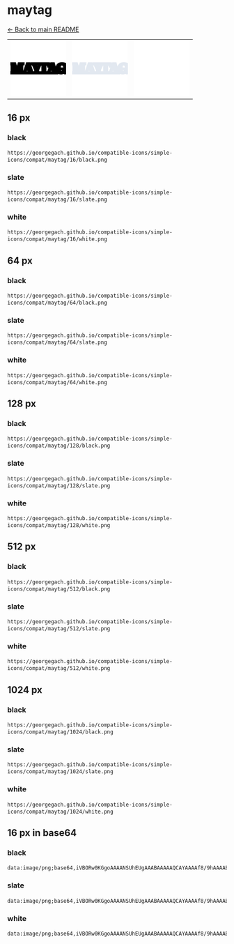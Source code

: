 # maytag

[← Back to main README](../../README.md)

<table><tr>
  <td><img src="./128/black.png" width="128" alt="maytag black icon" /></td>
  <td><img src="./128/slate.png" width="128" alt="maytag slate icon" /></td>
  <td><img src="./128/white.png" width="128" alt="maytag white icon" /></td>
</tr></table>

## 16 px

### black
```
https://georgegach.github.io/compatible-icons/simple-icons/compat/maytag/16/black.png
```

### slate
```
https://georgegach.github.io/compatible-icons/simple-icons/compat/maytag/16/slate.png
```

### white
```
https://georgegach.github.io/compatible-icons/simple-icons/compat/maytag/16/white.png
```

## 64 px

### black
```
https://georgegach.github.io/compatible-icons/simple-icons/compat/maytag/64/black.png
```

### slate
```
https://georgegach.github.io/compatible-icons/simple-icons/compat/maytag/64/slate.png
```

### white
```
https://georgegach.github.io/compatible-icons/simple-icons/compat/maytag/64/white.png
```

## 128 px

### black
```
https://georgegach.github.io/compatible-icons/simple-icons/compat/maytag/128/black.png
```

### slate
```
https://georgegach.github.io/compatible-icons/simple-icons/compat/maytag/128/slate.png
```

### white
```
https://georgegach.github.io/compatible-icons/simple-icons/compat/maytag/128/white.png
```

## 512 px

### black
```
https://georgegach.github.io/compatible-icons/simple-icons/compat/maytag/512/black.png
```

### slate
```
https://georgegach.github.io/compatible-icons/simple-icons/compat/maytag/512/slate.png
```

### white
```
https://georgegach.github.io/compatible-icons/simple-icons/compat/maytag/512/white.png
```

## 1024 px

### black
```
https://georgegach.github.io/compatible-icons/simple-icons/compat/maytag/1024/black.png
```

### slate
```
https://georgegach.github.io/compatible-icons/simple-icons/compat/maytag/1024/slate.png
```

### white
```
https://georgegach.github.io/compatible-icons/simple-icons/compat/maytag/1024/white.png
```

## 16 px in base64

### black
```
data:image/png;base64,iVBORw0KGgoAAAANSUhEUgAAABAAAAAQCAYAAAAf8/9hAAAABmJLR0QA/wD/AP+gvaeTAAAAjklEQVQ4je3QzQpBARDF8d8lH91YsPAMyhN4PU9i7ylkayMLSyVJSpTPK2Ezi7uWsrn/zUxnTmemoeD/JJhjjB6amKCPKjI0cv4jthhigA3ccMYjwnbRL3DFEndM8Y5+jxkuJbxQi9pBG0+sUcEoLl2FLvxdpEkkZbnBHeXYVscBrdCf4bkhxembvxX8mg+tJiYDt1uTPgAAAABJRU5ErkJggg==
```

### slate
```
data:image/png;base64,iVBORw0KGgoAAAANSUhEUgAAABAAAAAQCAYAAAAf8/9hAAAABmJLR0QA/wD/AP+gvaeTAAAAvElEQVQ4je3QMUoDYRgG4ZkvmJWgoBaKlY2FYGnl9TyJvacQTyDaWNgsQdYqEZEkkPyvhXiGNHkOMMXAzvbZD7OXFh5Hep1wmOTJqtsk45JVyAEBlZbMC4cN7b7wTuvDfvhaYDaEMeQN6izkCHgXLgKf4jnmlXBDWEF+lGnwsiCN0BGaeCo5kawlU2Gv5CFBQq+sA6hd8AqY2A/z578qKB24jBkRAuyrs7R2jC6FdZOuyKKFCeF7m/93/v0CRPZcdKlir94AAAAASUVORK5CYII=
```

### white
```
data:image/png;base64,iVBORw0KGgoAAAANSUhEUgAAABAAAAAQCAYAAAAf8/9hAAAABmJLR0QA/wD/AP+gvaeTAAAAnUlEQVQ4je3QO0qDARBF4S+KD4IWWrgGwRW4PVdi7yrE1iaksBRERARR8JEowWPhL9gr2OQ0M9w5xXBZ8v+MqilOcYBtnOEQ63jD1g//Ebc4xhFuVLPquXqvptXdsF9Ur9VlNa/O+2Je3VeT6mUFH9gY5h52scA11nCCEa6G3ODvYzyqJsOr34c5VhE28YCdIV8MzgxjPP1RlUt+xSfWW1vNP/TwsAAAAABJRU5ErkJggg==
```

